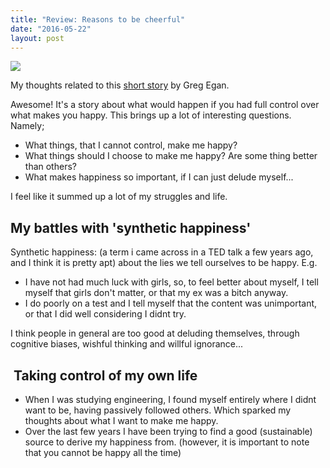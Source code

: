 ```yaml
---
title: "Review: Reasons to be cheerful"
date: "2016-05-22"
layout: post
---
```


![]({{site.baseurl}}/images/{{page.coverImage}})

My thoughts related to this [short story](http://www.utilitarianism.com/greg-egan/Reasons-To-Be-Cheerful.pdf) by Greg Egan.

Awesome! It's a story about what would happen if you had full control over what makes you happy. This brings up a lot of interesting questions. Namely;

- What things, that I cannot control, make me happy?
- What things should I choose to make me happy? Are some thing better than others?
- What makes happiness so important, if I can just delude myself...

I feel like it summed up a lot of my struggles and life.

## My battles with 'synthetic happiness'

Synthetic happiness: (a term i came across in a TED talk a few years ago, and I think it is pretty apt) about the lies we tell ourselves to be happy. E.g.

- I have not had much luck with girls, so, to feel better about myself, I tell myself that girls don't matter, or that my ex was a bitch anyway.
- I do poorly on a test and I tell myself that the content was unimportant, or that I did well considering I didnt try.

I think people in general are too good at deluding themselves, through cognitive biases, wishful thinking and willful ignorance...

##  Taking control of my own life

- When I was studying engineering, I found myself entirely where I didnt want to be, having passively followed others. Which sparked my thoughts about what I want to make me happy.
- Over the last few years I have been trying to find a good (sustainable) source to derive my happiness from. (however, it is important to note that you cannot be happy all the time)
